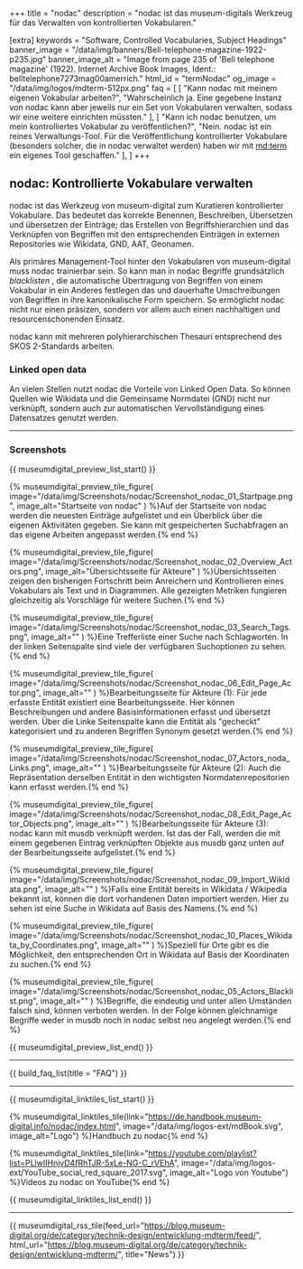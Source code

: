 +++
title = "nodac"
description = "nodac ist das museum-digitals Werkzeug für das Verwalten von kontrollierten Vokabularen."

[extra]
keywords = "Software, Controlled Vocabularies, Subject Headings"
banner_image = "/data/img/banners/Bell-telephone-magazine-1922-p235.jpg"
banner_image_alt = "Image from page 235 of 'Bell telephone magazine' (1922). Internet Archive Book Images, Ident.: belltelephone7273mag00amerrich."
html_id = "termNodac"
og_image = "/data/img/logos/mdterm-512px.png"
faq = [
    [
        "Kann nodac mit meinem eigenen Vokabular arbeiten?",
        "Wahrscheinlich ja. Eine gegebene Instanz von nodac kann aber jeweils nur ein Set von Vokabularen verwalten, sodass wir eine weitere einrichten müssten."
    ],
    [
        "Kann ich nodac benutzen, um mein kontrolliertes Vokabular zu veröffentlichen?",
        "Nein. nodac ist ein reines Verwaltungs-Tool. Für die Veröffentlichung kontrollierter Vokabulare (besonders solcher, die in nodac verwaltet werden) haben wir mit [md:term](/software/nodac) ein eigenes Tool geschaffen."
    ],
]
+++

## nodac: Kontrollierte Vokabulare verwalten

nodac ist das Werkzeug von museum-digital zum Kuratieren kontrollierter Vokabulare. Das bedeutet das korrekte Benennen, Beschreiben, Übersetzen und übersetzen der Einträge; das Erstellen von Begriffshierarchien und das Verknüpfen von Begriffen mit den entsprechenden Einträgen in externen Repositories wie Wikidata, GND, AAT, Geonamen.

Als primäres Management-Tool hinter den Vokabularen von museum-digital muss nodac trainierbar sein. So kann man in nodac Begriffe grundsätzlich _blacklisten_ , die automatische Übertragung von Begriffen von einem Vokabular in ein Anderes festlegen das und dauerhafte Umschreibungen von Begriffen in ihre kanonikalische Form speichern. So ermöglicht nodac nicht nur einen präsizen, sondern vor allem auch einen nachhaltigen und resourcenschonenden Einsatz.

nodac kann mit mehreren polyhierarchischen Thesauri entsprechend des SKOS 2-Standards arbeiten.

### Linked open data

An vielen Stellen nutzt nodac die Vorteile von Linked Open Data. So können Quellen wie Wikidata und die Gemeinsame Normdatei (GND) nicht nur verknüpft, sondern auch zur automatischen Vervollständigung  eines Datensatzes genutzt werden.

----

### Screenshots

{{ museumdigital_preview_list_start() }}

{% museumdigital_preview_tile_figure(
    image="/data/img/Screenshots/nodac/Screenshot_nodac_01_Startpage.png",
    image_alt="Startseite von nodac"
    ) %}Auf der Startseite von nodac werden die neuesten Einträge aufgelistet und ein Überblick über die eigenen Aktivitäten gegeben. Sie kann mit gespeicherten Suchabfragen an das eigene Arbeiten angepasst werden.{% end %}

{% museumdigital_preview_tile_figure(
    image="/data/img/Screenshots/nodac/Screenshot_nodac_02_Overview_Actors.png",
    image_alt="Übersichtsseite für Akteure"
    ) %}Übersichtsseiten zeigen den bisherigen Fortschritt beim Anreichern und Kontrollieren eines Vokabulars als Text und in Diagrammen. Alle gezeigten Metriken fungieren gleichzeitig als Vorschläge für weitere Suchen.{% end %}

{% museumdigital_preview_tile_figure(
    image="/data/img/Screenshots/nodac/Screenshot_nodac_03_Search_Tags.png",
    image_alt=""
    ) %}Eine Trefferliste einer Suche nach Schlagworten. In der linken Seitenspalte sind viele der verfügbaren Suchoptionen zu sehen.{% end %}

{% museumdigital_preview_tile_figure(
    image="/data/img/Screenshots/nodac/Screenshot_nodac_06_Edit_Page_Actor.png",
    image_alt=""
    ) %}Bearbeitungsseite für Akteure (1): Für jede erfasste Entität existiert eine Bearbeitungsseite. Hier können Beschreibungen und andere Basisinformationen erfasst und übersetzt werden. Über die Linke Seitenspalte kann die Entität als "gecheckt" kategorisiert und zu anderen Begriffen Synonym gesetzt werden.{% end %}

{% museumdigital_preview_tile_figure(
    image="/data/img/Screenshots/nodac/Screenshot_nodac_07_Actors_noda_Links.png",
    image_alt=""
    ) %}Bearbeitungsseite für Akteure (2): Auch die Repräsentation derselben Entität in den wichtigsten Normdatenrepositorien kann erfasst werden.{% end %}

{% museumdigital_preview_tile_figure(
    image="/data/img/Screenshots/nodac/Screenshot_nodac_08_Edit_Page_Actor_Objects.png",
    image_alt=""
    ) %}Bearbeitungsseite für Akteure (3): nodac kann mit musdb verknüpft werden. Ist das der Fall, werden die mit einem gegebenen Eintrag verknüpften Objekte aus musdb ganz unten auf der Bearbeitungsseite aufgelistet.{% end %}

{% museumdigital_preview_tile_figure(
    image="/data/img/Screenshots/nodac/Screenshot_nodac_09_Import_Wikidata.png",
    image_alt=""
    ) %}Falls eine Entität bereits in Wikidata / Wikipedia bekannt ist, können die dort vorhandenen Daten importiert werden. Hier zu sehen ist eine Suche in Wikidata auf Basis des Namens.{% end %}

{% museumdigital_preview_tile_figure(
    image="/data/img/Screenshots/nodac/Screenshot_nodac_10_Places_Wikidata_by_Coordinates.png",
    image_alt=""
    ) %}Speziell für Orte gibt es die Möglichkeit, den entsprechenden Ort in Wikidata auf Basis der Koordinaten zu suchen.{% end %}

{% museumdigital_preview_tile_figure(
    image="/data/img/Screenshots/nodac/Screenshot_nodac_05_Actors_Blacklist.png",
    image_alt=""
    ) %}Begriffe, die eindeutig und unter allen Umständen falsch sind, können verboten werden. In der Folge können gleichnamige Begriffe weder in musdb noch in nodac selbst neu angelegt werden.{% end %}

{{ museumdigital_preview_list_end() }}

----

{{ build_faq_list(title = "FAQ") }}

----

{{ museumdigital_linktiles_list_start() }}

{% museumdigital_linktiles_tile(link="https://de.handbook.museum-digital.info/nodac/index.html",
    image="/data/img/logos-ext/mdBook.svg",
    image_alt="Logo") %}Handbuch zu nodac{% end %}

{% museumdigital_linktiles_tile(link="https://youtube.com/playlist?list=PLlwIIHnjvD4fRhTJR-5xLe-NG-C_rVEhA",
    image="/data/img/logos-ext/YouTube_social_red_square_2017.svg",
    image_alt="Logo von Youtube") %}Videos zu nodac on YouTube{% end %}

{{ museumdigital_linktiles_list_end() }}

----

{{ museumdigital_rss_tile(feed_url="https://blog.museum-digital.org/de/category/technik-design/entwicklung-mdterm/feed/",
    html_url="https://blog.museum-digital.org/de/category/technik-design/entwicklung-mdterm/",
    title="News") }}
